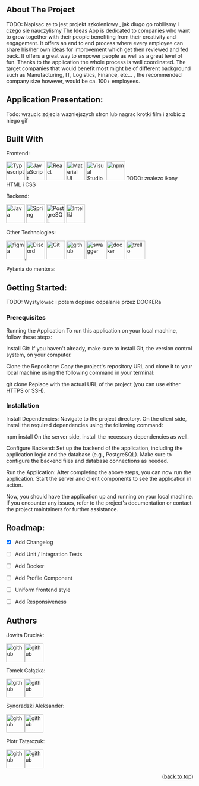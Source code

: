 ## About The Project
TODO: Napisac ze to jest projekt szkoleniowy , jak dlugo go robilismy i czego sie nauczylismy  <Alex>
The Ideas App is dedicated to companies who want to grow together with their people benefiting from their creativity and engagement.
It offers an end to end process where every employee can share his/her own ideas for improvement which get then reviewed and fed back. It offers a great way to empower people as well as a great level of fun.
Thanks to the application the whole process is well coordinated.
The target companies that would benefit most might be of different background such as Manufacturing, IT, Logistics, Finance, etc... , the recommended company size however, would be ca. 100+ employees.

## Application Presentation:
Todo: wrzucic zdjecia wazniejszych stron lub nagrac krotki film i zrobic z niego gif 

## Built With
Frontend: 

<a  href="https://www.typescriptlang.org/"  title="Typescript"><img  src="https://github.com/get-icon/geticon/raw/master/icons/typescript-icon.svg"  alt="Typescript"  width="50px"  height="50px"></a>
<a  href="https://developer.mozilla.org/en-US/docs/Web/JavaScript"  title="JavaScript"><img  src="https://github.com/get-icon/geticon/raw/master/icons/javascript.svg"  alt="JavaScript"  width="50px"  height="50px"></a>
<a  href="https://reactjs.org/"  title="React"><img  src="https://github.com/get-icon/geticon/raw/master/icons/react.svg"  alt="React"  width="50px"  height="50px"></a>
<a  href="https://material-ui.com/"  title="Material UI"><img  src="https://github.com/get-icon/geticon/raw/master/icons/material-ui.svg"  alt="Material UI"  width="50px"  height="50px"></a>
<a  href="https://code.visualstudio.com/"  title="Visual Studio Code"><img  src="https://github.com/get-icon/geticon/raw/master/icons/visual-studio-code.svg"  alt="Visual Studio Code"  width="50px"  height="50px"></a>
<a  href="https://www.npmjs.com/"  title="npm"><img  src="https://github.com/get-icon/geticon/raw/master/icons/npm.svg"  alt="npm"  width="50px"  height="50px"></a>
TODO: znalezc ikony HTML i CSS <piotr>

Backend:

<a  href="https://www.java.com/"  title="Java"><img  src="https://github.com/get-icon/geticon/raw/master/icons/java.svg"  alt="Java"  width="50px"  height="50px"></a>
<a  href="https://spring.io/"  title="Spring"><img  src="https://github.com/get-icon/geticon/raw/master/icons/spring.svg"  alt="Spring"  width="50px"  height="50px"></a>
<a  href="https://www.postgresql.org/"  title="PostgreSQL"><img  src="https://github.com/get-icon/geticon/raw/master/icons/postgresql.svg"  alt="PostgreSQL"  width="50px"  height="50px"></a>
<a  href="https://www.jetbrains.com/idea/"  title="IntelliJ"><img  src="https://github.com/get-icon/geticon/raw/master/icons/intellij-idea.svg"  alt="IntelliJ"  width="50px"  height="50px"></a>

Other Technologies:

<a href="https://www.figma.com" title="figma"><img  src="https://github.com/get-icon/geticon/raw/master/icons/figma.svg"  alt="figma"  width="50px"  height="50px">
<a  href="https://discord.com/"  title="Discord"><img  src="https://github.com/get-icon/geticon/raw/master/icons/discord.svg"  alt="Discord"  width="50px"  height="50px"></a>
<a  href="https://git-scm.com/"  title="Git"><img  src="https://github.com/get-icon/geticon/raw/master/icons/git-icon.svg"  alt="Git"  width="50px"  height="50px"></a>
<a  href="https://github.com/"  title="github"><img  src="https://github.com/get-icon/geticon/raw/master/icons/github-icon.svg"  alt="github"  width="50px"  height="50px"></a>
<a  href="https://swagger.io/"  title="swagger"><img  src="https://github.com/get-icon/geticon/raw/master/icons/swagger.svg"  alt="swagger"  width="50px"  height="50px"></a>
<a  href="https://www.docker.com/"  title="docker"><img  src="https://github.com/get-icon/geticon/raw/master/icons/docker-icon.svg"  alt="docker"  width="50px"  height="50px"></a>
<a  href="https://trello.com/"  title="trello"><img  src="https://github.com/get-icon/geticon/raw/master/icons/trello.svg"  alt="trello"  width="50px"  height="50px"></a>

Pytania do mentora:

## Getting Started: 
TODO: Wystylowac i potem dopisac odpalanie przez DOCKERa <Tomek>
### Prerequisites

Running the Application
To run this application on your local machine, follow these steps:

Install Git:
If you haven't already, make sure to install Git, the version control system, on your computer.

Clone the Repository:
Copy the project's repository URL and clone it to your local machine using the following command in your terminal:

git clone <repository-url>
Replace <repository-url> with the actual URL of the project (you can use either HTTPS or SSH).

### Installation

Install Dependencies:
Navigate to the project directory. On the client side, install the required dependencies using the following command:

npm install
On the server side, install the necessary dependencies as well.

Configure Backend:
Set up the backend of the application, including the application logic and the database (e.g., PostgreSQL). Make sure to configure the backend files and database connections as needed.

Run the Application:
After completing the above steps, you can now run the application. Start the server and client components to see the application in action.

Now, you should have the application up and running on your local machine. If you encounter any issues, refer to the project's documentation or contact the project maintainers for further assistance.

## Roadmap: <Jowita>
- [x] Add Changelog
- [ ] Add Unit / Integration Tests
- [ ] Add Docker
- [ ] Add Profile Component
- [ ] Uniform frontend style
- [ ] Add Responsiveness 


## Authors
Jowita Druciak:

<a  href="https://github.com/ptatarczuk"  title="github"><img  src="https://github.com/get-icon/geticon/raw/master/icons/github-icon.svg"  alt="github"  width="50px"  height="50px"></a><a  href="https://github.com/ptatarczuk"  title="github"><img  src="https://github.com/get-icon/geticon/raw/master/icons/linkedin-icon.svg"  alt="github"  width="50px"  height="50px"></a> 

Tomek Gałązka:

<a  href="https://github.com/ptatarczuk"  title="github"><img  src="https://github.com/get-icon/geticon/raw/master/icons/github-icon.svg"  alt="github"  width="50px"  height="50px"></a><a  href="https://github.com/ptatarczuk"  title="github"><img  src="https://github.com/get-icon/geticon/raw/master/icons/linkedin-icon.svg"  alt="github"  width="50px"  height="50px"></a> 

Synoradzki Aleksander:

<a  href="https://github.com/ptatarczuk"  title="github"><img  src="https://github.com/get-icon/geticon/raw/master/icons/github-icon.svg"  alt="github"  width="50px"  height="50px"></a><a  href="https://github.com/ptatarczuk"  title="github"><img  src="https://github.com/get-icon/geticon/raw/master/icons/linkedin-icon.svg"  alt="github"  width="50px"  height="50px"></a> 

Piotr Tatarczuk:

<a  href="https://github.com/ptatarczuk"  title="github"><img  src="https://github.com/get-icon/geticon/raw/master/icons/github-icon.svg"  alt="github"  width="50px"  height="50px"></a><a  href="https://github.com/ptatarczuk"  title="github"><img  src="https://github.com/get-icon/geticon/raw/master/icons/linkedin-icon.svg"  alt="github"  width="50px"  height="50px"></a> 

<p align="right">(<a href="#readme-top">back to top</a>)</p>